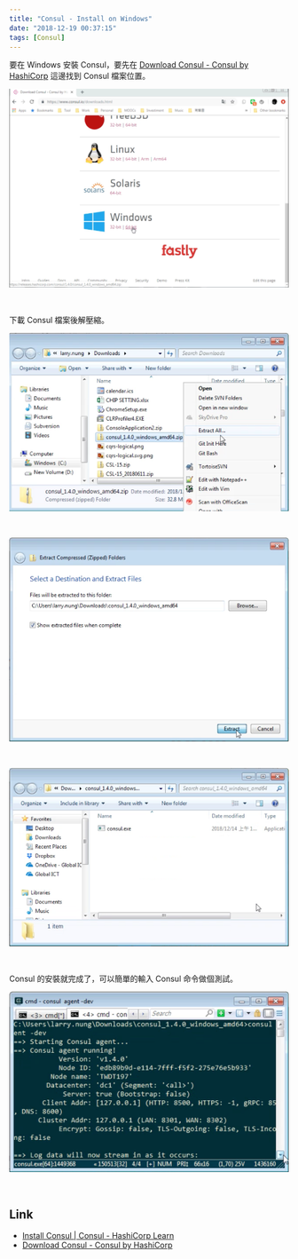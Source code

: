```yaml
---
title: "Consul - Install on Windows"
date: "2018-12-19 00:37:15"
tags: [Consul]
---
```



要在 Windows 安裝 Consul，要先在 [Download Consul - Consul by HashiCorp](https://www.consul.io/downloads.html) 這邊找到 Consul 檔案位置。  

<!-- More -->

![1.png](1.png)

<br/>


下載 Consul 檔案後解壓縮。

![2.png](2.png)

<br/>


![3.png](3.png)

<br/>


![4.png](4.png)

<br/>


Consul 的安裝就完成了，可以簡單的輸入 Consul 命令做個測試。  

![5.png](5.png)

<br/>


Link
----
* [Install Consul | Consul - HashiCorp Learn](https://learn.hashicorp.com/consul/getting-started/install)
* [Download Consul - Consul by HashiCorp](https://www.consul.io/downloads.html)
